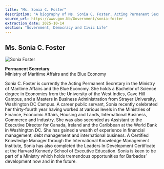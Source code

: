 ```yaml
---
title: "Ms. Sonia C. Foster"
description: "A biography of Ms. Sonia C. Foster, Acting Permanent Secretary in the Ministry of Maritime Affairs and the Blue Economy, detailing her educational background and extensive career in public service."
source_url: https://www.gov.bb/Government/sonia-foster
extraction_date: 2025-10-14
section: "Government, Democracy and Civic Life"
---
```


## Ms. Sonia C. Foster

![Sonia Foster](https://www.gov.bb/media_files/Sonia%20Foster_1.png)

**Permanent Secretary**  
Ministry of Maritime Affairs and the Blue Economy

Sonia C. Foster is currently the Acting Permanent Secretary in the Ministry of Maritime Affairs and the Blue Economy. She holds a Bachelor of Science degree in Economics from the University of the West Indies, Cave Hill Campus, and a Masters in Business Administration from Strayer University, Washington DC Campus. A career public servant, Sonia recently celebrated her thirty-fourth year having worked at various levels in the Ministries of Finance, Economic Affairs, Housing and Lands, International Business, Commerce and Industry. She was also seconded as Assistant to the Executive Director for Canada, Ireland and the Caribbean at the World Bank in Washington DC. She has gained a wealth of experience in financial management, debt management and international business. A Certified Knowledge Manager through the International Knowledge Management Institute, Sonia has also completed the Leaders In Development Certificate at the Harvard Kennedy School of Executive Education. Sonia is keen to be part of a Ministry which holds tremendous opportunities for Barbados’ development now and in the future.
```